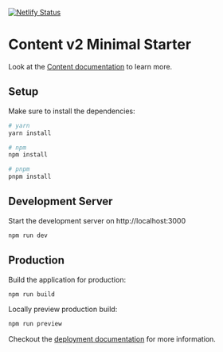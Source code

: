 [![Netlify Status](https://api.netlify.com/api/v1/badges/8b8db315-b660-404a-8b13-d5adc8d56885/deploy-status)](https://app.netlify.com/sites/clan-uni/deploys)

# Content v2 Minimal Starter

Look at the [Content documentation](https://content.nuxt.com/) to learn more.

## Setup

Make sure to install the dependencies:

```bash
# yarn
yarn install

# npm
npm install

# pnpm
pnpm install
```

## Development Server

Start the development server on http://localhost:3000

```bash
npm run dev
```

## Production

Build the application for production:

```bash
npm run build
```

Locally preview production build:

```bash
npm run preview
```

Checkout the [deployment documentation](https://nuxt.com/docs/getting-started/deployment) for more information.
